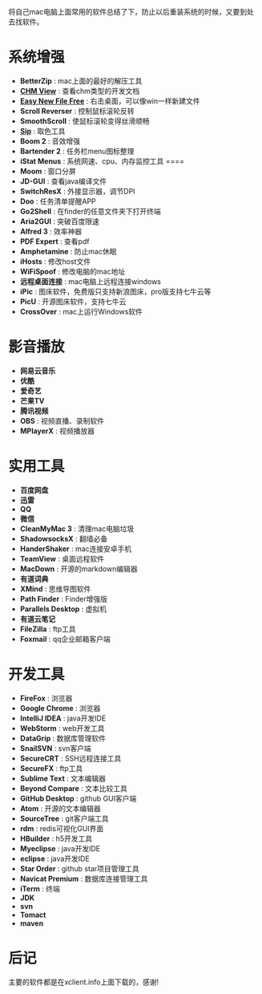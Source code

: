 将自己mac电脑上面常用的软件总结了下，防止以后重装系统的时候，又要到处去找软件。

# 系统增强

* **BetterZip** : mac上面的最好的解压工具
* **[CHM View](https://itunes.apple.com/cn/app/id449814591?mt=12)** : 查看chm类型的开发文档
* **[Easy New File Free](https://itunes.apple.com/cn/app/easy-new-file/id1162194131?mt=12)** : 右击桌面，可以像win一样新建文件
* **Scroll Reverser** : 控制鼠标滚轮反转
* **SmoothScroll** : 使鼠标滚轮变得丝滑顺畅
* **[Sip](http://sipapp.io/)** : 取色工具
* **Boom 2** : 音效增强
* **Bartender 2** : 任务栏menu图标整理
* **iStat Menus** : 系统网速、cpu、内存监控工具 ====
* **Moom** : 窗口分屏
* **JD-GUI** : 查看java编译文件
* **SwitchResX** : 外接显示器，调节DPI
* **Doo** : 任务清单提醒APP
* **Go2Shell** : 在finder的任意文件夹下打开终端
* **Aria2GUI** : 突破百度限速
* **Alfred 3** : 效率神器
* **PDF Expert** : 查看pdf
* **Amphetamine** : 防止mac休眠
* **iHosts** : 修改host文件
* **WiFiSpoof** : 修改电脑的mac地址
* **远程桌面连接** : mac电脑上远程连接windows
* **iPic** : 图床软件，免费版只支持新浪图床，pro版支持七牛云等
* **PicU** : 开源图床软件，支持七牛云
* **CrossOver** : mac上运行Windows软件


# 影音播放

* **网易云音乐**
* **优酷**
* **爱奇艺**
* **芒果TV**
* **腾讯视频**
* **OBS** : 视频直播、录制软件
* **MPlayerX** : 视频播放器

# 实用工具

* **百度网盘**
* **迅雷**
* **QQ**
* **微信**
* **CleanMyMac 3** : 清理mac电脑垃圾
* **ShadowsocksX** : 翻墙必备
* **HanderShaker** : mac连接安卓手机
* **TeamView** : 桌面远程软件
* **MacDown** : 开源的markdown编辑器
* **有道词典**
* **XMind** : 思维导图软件
* **Path Finder** : Finder增强版
* **Parallels Desktop** : 虚拟机
* **有道云笔记**
* **FileZilla** : ftp工具
* **Foxmail** : qq企业邮箱客户端

# 开发工具

* **FireFox** : 浏览器
* **Google Chrome** : 浏览器
* **IntelliJ IDEA** : java开发IDE
* **WebStorm** : web开发工具
* **DataGrip** : 数据库管理软件
* **SnailSVN** : svn客户端
* **SecureCRT** : SSH远程连接工具
* **SecureFX** : ftp工具
* **Sublime Text** : 文本编辑器
* **Beyond Compare** : 文本比较工具
* **GitHub Desktop** : github GUI客户端
* **Atom** : 开源的文本编辑器
* **SourceTree** : git客户端工具
* **rdm** : redis可视化GUI界面
* **HBuilder** : h5开发工具
* **Myeclipse** : java开发IDE
* **eclipse** : java开发IDE
* **Star Order** : github star项目管理工具
* **Navicat Premium** : 数据库连接管理工具
* **iTerm** : 终端
* **JDK**
* **svn**
* **Tomact**
* **maven**


# 后记

主要的软件都是在xclient.info上面下载的，感谢!
